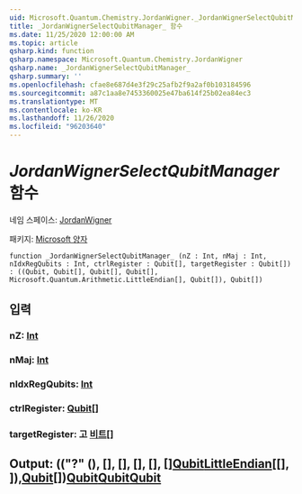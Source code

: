 ```yaml
---
uid: Microsoft.Quantum.Chemistry.JordanWigner._JordanWignerSelectQubitManager_
title: _JordanWignerSelectQubitManager_ 함수
ms.date: 11/25/2020 12:00:00 AM
ms.topic: article
qsharp.kind: function
qsharp.namespace: Microsoft.Quantum.Chemistry.JordanWigner
qsharp.name: _JordanWignerSelectQubitManager_
qsharp.summary: ''
ms.openlocfilehash: cfae8e687d4e3f29c25afb2f9a2af0b103184596
ms.sourcegitcommit: a87c1aa8e7453360025e47ba614f25b02ea84ec3
ms.translationtype: MT
ms.contentlocale: ko-KR
ms.lasthandoff: 11/26/2020
ms.locfileid: "96203640"
---
```

# <a name="_jordanwignerselectqubitmanager_-function"></a>_JordanWignerSelectQubitManager_ 함수

네임 스페이스: [JordanWigner](xref:Microsoft.Quantum.Chemistry.JordanWigner)

패키지: [Microsoft 양자](https://nuget.org/packages/Microsoft.Quantum.Chemistry)




```qsharp
function _JordanWignerSelectQubitManager_ (nZ : Int, nMaj : Int, nIdxRegQubits : Int, ctrlRegister : Qubit[], targetRegister : Qubit[]) : ((Qubit, Qubit[], Qubit[], Qubit[], Microsoft.Quantum.Arithmetic.LittleEndian[], Qubit[]), Qubit[])
```


## <a name="input"></a>입력

### <a name="nz--int"></a>nZ: [Int](xref:microsoft.quantum.lang-ref.int)




### <a name="nmaj--int"></a>nMaj: [Int](xref:microsoft.quantum.lang-ref.int)




### <a name="nidxregqubits--int"></a>nIdxRegQubits: [Int](xref:microsoft.quantum.lang-ref.int)




### <a name="ctrlregister--qubit"></a>ctrlRegister: [Qubit](xref:microsoft.quantum.lang-ref.qubit)[]




### <a name="targetregister--qubit"></a>targetRegister: 고 [비트](xref:microsoft.quantum.lang-ref.qubit)[]





## <a name="output--qubitqubitqubitqubitlittleendianqubitqubit"></a>Output: (("?" (), [], [], [], [], [][Qubit](xref:microsoft.quantum.lang-ref.qubit)[LittleEndian](xref:Microsoft.Quantum.Arithmetic.LittleEndian)[[], [](xref:microsoft.quantum.lang-ref.qubit)]),[Qubit](xref:microsoft.quantum.lang-ref.qubit)[])[Qubit](xref:microsoft.quantum.lang-ref.qubit)[Qubit](xref:microsoft.quantum.lang-ref.qubit)[Qubit](xref:microsoft.quantum.lang-ref.qubit)

